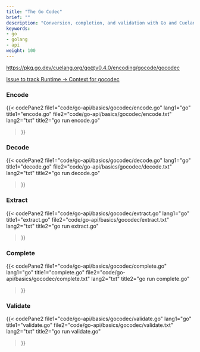 ```yaml
---
title: "The Go Codec"
brief: ""
description: "Conversion, completion, and validation with Go and Cuelang"
keywords:
- go
- golang
- api
weight: 100
---
```


https://pkg.go.dev/cuelang.org/go@v0.4.0/encoding/gocode/gocodec

[Issue to track Runtime -> Context for gocodec](https://github.com/cue-lang/cue/issues/1318)


### Encode

{{< codePane2
	file1="code/go-api/basics/gocodec/encode.go"  lang1="go"  title1="encode.go"
	file2="code/go-api/basics/gocodec/encode.txt" lang2="txt" title2="go run encode.go"
>}}

### Decode

{{< codePane2
	file1="code/go-api/basics/gocodec/decode.go"  lang1="go"  title1="decode.go"
	file2="code/go-api/basics/gocodec/decode.txt" lang2="txt" title2="go run decode.go"
>}}

### Extract

{{< codePane2
	file1="code/go-api/basics/gocodec/extract.go"  lang1="go"  title1="extract.go"
	file2="code/go-api/basics/gocodec/extract.txt" lang2="txt" title2="go run extract.go"
>}}

### Complete

{{< codePane2
	file1="code/go-api/basics/gocodec/complete.go"  lang1="go"  title1="complete.go"
	file2="code/go-api/basics/gocodec/complete.txt" lang2="txt" title2="go run complete.go"
>}}

### Validate

{{< codePane2
	file1="code/go-api/basics/gocodec/validate.go"  lang1="go"  title1="validate.go"
	file2="code/go-api/basics/gocodec/validate.txt" lang2="txt" title2="go run validate.go"
>}}

